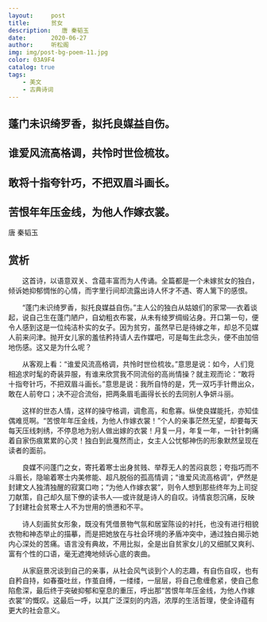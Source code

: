```yaml
---
layout:     post
title:      贫女
description:   唐 秦韬玉
date:       2020-06-27
author:     听松阁
img: img/post-bg-poem-11.jpg
color: 03A9F4
catalog: true
tags:
    - 美文
    - 古典诗词
---
```


## 蓬门未识绮罗香，拟托良媒益自伤。

## 谁爱风流高格调，共怜时世俭梳妆。

## 敢将十指夸针巧，不把双眉斗画长。

## 苦恨年年压金线，为他人作嫁衣裳。


唐 秦韬玉


## 赏析



　　这首诗，以语意双关、含蕴丰富而为人传诵。全篇都是一个未嫁贫女的独白，倾诉她抑郁惆怅的心情，而字里行间却流露出诗人怀才不遇、寄人篱下的感恨。



　　“蓬门未识绮罗香，拟托良媒益自伤。”主人公的独白从姑娘们的家常──衣着谈起，说自己生在蓬门陋户，自幼粗衣布裳，从未有绫罗绸缎沾身。开口第一句，便令人感到这是一位纯洁朴实的女子。因为贫穷，虽然早已是待嫁之年，却总不见媒人前来问津。抛开女儿家的羞怯矜持请人去作媒吧，可是每生此念头，便不由加倍地伤感。这又是为什么呢？



　　从客观上看：“谁爱风流高格调，共怜时世俭梳妆。”意思是说：如今，人们竞相追求时髦的奇装异服，有谁来欣赏我不同流俗的高尚情操？就主观而论：“敢将十指夸针巧，不把双眉斗画长。”意思是说：我所自恃的是，凭一双巧手针黹出众，敢在人前夸口；决不迎合流俗，把两条眉毛画得长长的去同别人争妍斗丽。



　　这样的世态人情，这样的操守格调，调愈高，和愈寡。纵使良媒能托，亦知佳偶难觅啊。“苦恨年年压金线，为他人作嫁衣裳！”个人的亲事茫然无望，却要每天每天压线刺绣，不停息地为别人做出嫁的衣裳！月复一月，年复一年，一针针刺痛着自家伤痕累累的心灵！独白到此戛然而止，女主人公忧郁神伤的形象默然呈现在读者的面前。



　　良媒不问蓬门之女，寄托着寒士出身贫贱、举荐无人的苦闷哀怨；夸指巧而不斗眉长，隐喻着寒士内美修能、超凡脱俗的孤高情调；“谁爱风流高格调”，俨然是封建文人独清独醒的寂寞口吻；“为他人作嫁衣裳”，则令人想到那些终年为上司捉刀献策，自己却久屈下僚的读书人──或许就是诗人的自叹。诗情哀怨沉痛，反映了封建社会贫寒士人不为世用的愤懑和不平。



　　诗人刻画贫女形象，既没有凭借景物气氛和居室陈设的衬托，也没有进行相貌衣物和神态举止的描摹，而是把她放在与社会环境的矛盾冲突中，通过独白揭示她内心深处的苦痛。语言没有典故，不用比拟，全是出自贫家女儿的又细腻又爽利、富有个性的口语，毫无遮掩地倾诉心底的衷曲。



　　从家庭景况谈到自己的亲事，从社会风气谈到个人的志趣，有自伤自叹，也有自矜自持，如春蚕吐丝，作茧自缚，一缕缕，一层层，将自己愈缠愈紧，使自己愈陷愈深，最后终于突破抑郁和窒息的重压，呼出那“苦恨年年压金线，为他人作嫁衣裳”的慨叹。这最后一呼，以其广泛深刻的内涵，浓厚的生活哲理，使全诗蕴有更大的社会意义。

